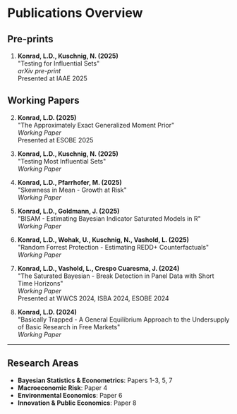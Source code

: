 # Publications Overview

## Pre-prints

1. **Konrad, L.D., Kuschnig, N. (2025)**  
   "Testing for Influential Sets"  
   *arXiv pre-print*  
   Presented at IAAE 2025

## Working Papers

2. **Konrad, L.D. (2025)**  
   "The Approximately Exact Generalized Moment Prior"  
   *Working Paper*  
   Presented at ESOBE 2025

3. **Konrad, L.D., Kuschnig, N. (2025)**  
   "Testing Most Influential Sets"  
   *Working Paper*

4. **Konrad, L.D., Pfarrhofer, M. (2025)**  
   "Skewness in Mean - Growth at Risk"  
   *Working Paper*

5. **Konrad, L.D., Goldmann, J. (2025)**  
   "BISAM - Estimating Bayesian Indicator Saturated Models in R"  
   *Working Paper*

6. **Konrad, L.D., Wohak, U., Kuschnig, N., Vashold, L. (2025)**  
   "Random Forrest Protection - Estimating REDD+ Counterfactuals"  
   *Working Paper*

7. **Konrad, L.D., Vashold, L., Crespo Cuaresma, J. (2024)**  
   "The Saturated Bayesian - Break Detection in Panel Data with Short Time Horizons"  
   *Working Paper*  
   Presented at WWCS 2024, ISBA 2024, ESOBE 2024

8. **Konrad, L.D. (2024)**  
   "Basically Trapped - A General Equilibrium Approach to the Undersupply of Basic Research in Free Markets"  
   *Working Paper*

---

## Research Areas

- **Bayesian Statistics & Econometrics**: Papers 1-3, 5, 7
- **Macroeconomic Risk**: Paper 4
- **Environmental Economics**: Paper 6
- **Innovation & Public Economics**: Paper 8
